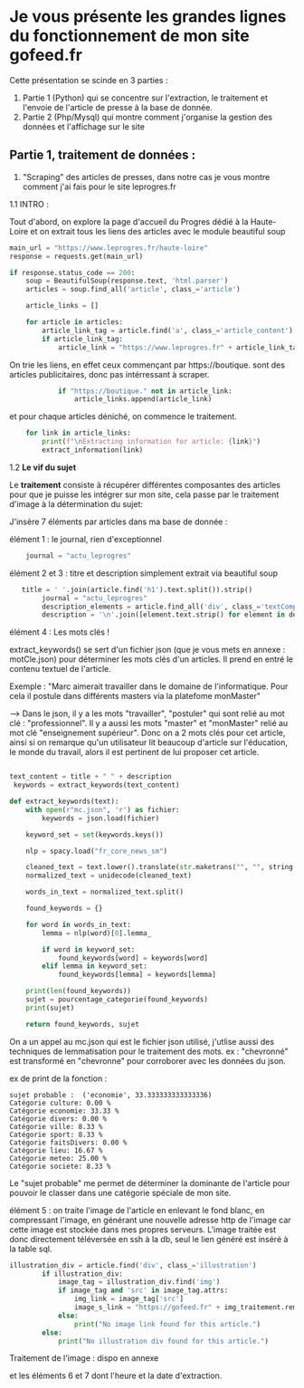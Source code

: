 # Je vous présente les grandes lignes du fonctionnement de mon site gofeed.fr

Cette présentation se scinde en 3 parties :

1. Partie 1 (Python) qui se concentre sur l'extraction, le traitement et l'envoie de l'article de presse à la base de donnée.
2. Partie 2 (Php/Mysql) qui montre comment j'organise la gestion des données et l'affichage sur le site

## Partie 1, traitement de données : 

1. "Scraping" des articles de presses, dans notre cas je vous montre comment j'ai fais pour le site leprogres.fr

  1.1 INTRO :

Tout d'abord, on explore la page d'accueil du Progres dédié à la Haute-Loire et on extrait tous les liens des articles avec le module beautiful soup

```python
main_url = "https://www.leprogres.fr/haute-loire"
response = requests.get(main_url)

if response.status_code == 200:
    soup = BeautifulSoup(response.text, 'html.parser')
    articles = soup.find_all('article', class_='article')

    article_links = []

    for article in articles:
        article_link_tag = article.find('a', class_='article_content')
        if article_link_tag:
            article_link = "https://www.leprogres.fr" + article_link_tag.get('href')
```
On trie les liens, en effet ceux commençant par https://boutique. sont des articles publicitaires, donc pas intérressant à scraper.

```python
            if "https://boutique." not in article_link:
                article_links.append(article_link)

```

et pour chaque articles déniché, on commence le traitement.

```python
    for link in article_links:
        print(f"\nExtracting information for article: {link}")
        extract_information(link)
```

1.2 **Le vif du sujet**

Le **traitement** consiste à récupérer différentes composantes des articles pour que je puisse les intégrer sur mon site, cela passe par le traitement d'image à la détermination du sujet:

J'insère 7 éléments par articles dans ma base de donnée : 

élément 1 : le journal, rien d'exceptionnel
```python
    journal = "actu_leprogres"
```

élément 2 et 3 : titre et description
simplement extrait via beautiful soup

```python
   title = ' '.join(article.find('h1').text.split()).strip()
        journal = "actu_leprogres"
        description_elements = article.find_all('div', class_='textComponent')
        description = '\n'.join([element.text.strip() for element in description_elements])
```

élément 4 : Les mots clés ! 

extract_keywords() se sert d'un fichier json (que je vous mets en annexe : motCle.json) pour déterminer les mots clés d'un articles. Il prend en entré le contenu textuel de l'article.

Exemple : "Marc aimerait travailler dans le domaine de l'informatique. Pour cela il postule dans différents masters via la platefome monMaster"

--> Dans le json, il y a les mots "travailler", "postuler" qui sont relié au mot clé : "professionnel". Il y a aussi les mots "master" et "monMaster" relié au mot clé "enseignement supérieur". Donc on a 2 mots clés pour cet article, ainsi si on remarque qu'un utilisateur lit beaucoup d'article sur l'éducation, le monde du travail, alors il est pertinent de lui proposer cet article.

```python

text_content = title + " " + description
 keywords = extract_keywords(text_content)

def extract_keywords(text):
    with open(r"mc.json", 'r') as fichier:
        keywords = json.load(fichier)

    keyword_set = set(keywords.keys())

    nlp = spacy.load("fr_core_news_sm")

    cleaned_text = text.lower().translate(str.maketrans("", "", string.punctuation))
    normalized_text = unidecode(cleaned_text)

    words_in_text = normalized_text.split()

    found_keywords = {}

    for word in words_in_text:
        lemma = nlp(word)[0].lemma_

        if word in keyword_set:
            found_keywords[word] = keywords[word]
        elif lemma in keyword_set:
            found_keywords[lemma] = keywords[lemma]

    print(len(found_keywords))
    sujet = pourcentage_categorie(found_keywords)
    print(sujet)

    return found_keywords, sujet
```
On a un appel au mc.json qui est le fichier json utilisé, j'utlise aussi des techniques de lemmatisation pour le traitement des mots. ex : "chevronné" est transformé en "chevronne" pour corroborer avec les données du json. 

ex de print de la fonction : 

```
sujet probable :  ('economie', 33.333333333333336)
Catégorie culture: 0.00 %
Catégorie economie: 33.33 %
Catégorie divers: 0.00 %
Catégorie ville: 8.33 %
Catégorie sport: 8.33 %
Catégorie faitsDivers: 0.00 %
Catégorie lieu: 16.67 %
Catégorie meteo: 25.00 %
Catégorie societe: 8.33 %
```

Le "sujet probable" me permet de déterminer la dominante de l'article pour pouvoir le classer dans une catégorie spéciale de mon site.

élément 5 : on traite l'image de l'article en enlevant le fond blanc, en compressant l'image, en générant une nouvelle adresse http de l'image car cette image est stockée dans mes propres serveurs. L'image traitée est donc directement téléversée en ssh à la db, seul le lien généré est inséré à la table sql.

```python
illustration_div = article.find('div', class_='illustration')
        if illustration_div:
            image_tag = illustration_div.find('img')
            if image_tag and 'src' in image_tag.attrs:
                img_link = image_tag['src']
                image_s_link = "https://gofeed.fr" + img_traitement.remove_background_and_crop(img_link, journal)
            else:
                print("No image link found for this article.")
        else:
            print("No illustration div found for this article.")

```

Traitement de l'image : dispo en annexe

et les éléments 6 et 7 dont l'heure et la date d'extraction.
